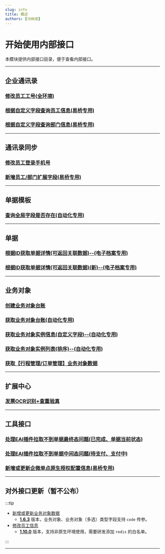 ```yaml
---
slug: info
title: 概述
authors: [冯继成]
---
```


# 开始使用内部接口

本模块提供内部接口目录，便于查看内部接口。

---
## 企业通讯录
### [修改员工工号(全环境)](/docs/open-api/corporation/update-staffs-code)
### [根据自定义字段查询员工信息(易桥专用)](/docs/open-api/inside/get-staffs-staffCustom)
### [根据自定义字段查询部门信息(易桥专用)](/docs/open-api/inside/get-departments-deptCustom)


---
## 通讯录同步
### [修改员工登录手机号](/docs/open-api/inside/update-staffs-phone)
### [新增员工/部门扩展字段(易桥专用)](/docs/open-api/inside/create-custom-field-staffOrDepearment)

---
## 单据模板
### [查询全局字段是否存在(自动化专用)](/docs/open-api/inside/get-customs-param-checkProperty)

---
## 单据
### [根据ID获取单据详情(可返回关联数据)--(电子档案专用)](/docs/open-api/inside/get-forms-details-linkdeData-byId)
### [根据ID获取单据详情(可返回关联数据)(新)--(电子档案专用)](/docs/open-api/inside/get-forms-details-linkdeData-byId-new)

---
## 业务对象
### [创建业务对象台账](/docs/open-api/inside/inside-createLedger)
### [获取业务对象台账(自动化专用)](/docs/open-api/inside/get-entity-leader)
### [获取业务对象实例信息(自定义字段)--(自动化专用)](/docs/open-api/inside/get-entity-object-searchAnslysis)
### [获取业务对象实例列表(排序)--(自动化专用)](/docs/open-api/inside/get-entity-object-search-order)
### [获取【行程管理/订单管理】业务对象数据](/docs/open-api/inside/get-entity-travelManager)

---
## 扩展中心
### [发票OCR识别+查重验真](/docs/open-api/datalink-extend/invoice-multiple_items)

---
## 工具接口
### [处理EAI插件拉取不到单据最终态问题(已完成、单据当前状态)](/docs/open-api/inside/flowDetails-stuckFlow)
### [处理EAI插件拉取不到单据中间态问题(待支付、支付中)](/docs/open-api/inside/setDataBase)
### [新增或更新企微单点原生授权配置信息(易桥专用)](/docs/open-api/inside/create-yibridge-byqyweixin)

---
## 对外接口更新（暂不公布）

:::tip
- [新增或更新业务对象数据](/docs/open-api/datalink/update-entity-data)
  - [**1.6.3**](/docs/open-api/notice/update-log#163) 版本，业务对象、业务对象（多选）类型字段支持 `code` 传参。
- [修改员工信息](/docs/open-api/contacts/update-staffs) 
  - [**1.10.0**](/docs/open-api/notice/update-log#1100) 版本，支持非原生环境使用，需要研发添加 `redis` 的白名单。

:::

---

